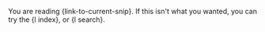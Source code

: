 You are reading {link-to-current-snip}. If this isn't what you wanted, you can try the {l index}, or {l search}.